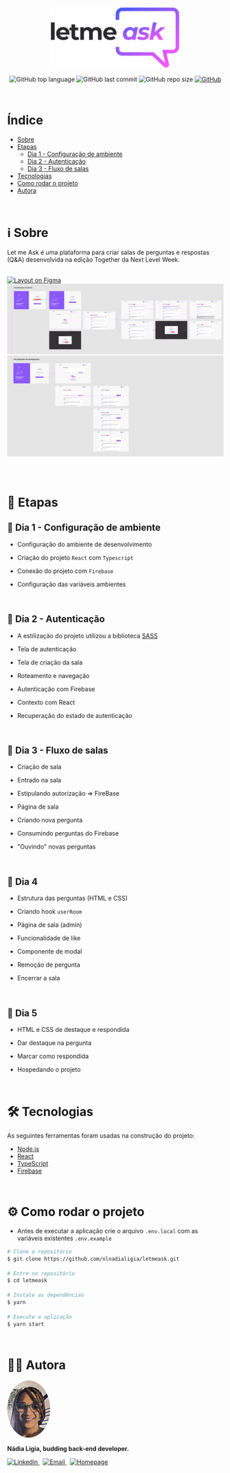 <p align="center">
  <img src=".github/logo.svg" width=300 alt="Letmeask" />
</p>

<p align="center">
  <img alt="GitHub top language" src="https://img.shields.io/github/languages/top/nlnadialigia/letmeask?color=835afd&style=plastic">

  <img alt="GitHub last commit" src="https://img.shields.io/github/last-commit/nlnadialigia/letmeask?color=835afd&style=plastic">

  <img alt="GitHub repo size" src="https://img.shields.io/github/repo-size/nlnadialigia/letmeask?color=835afd&style=plastic">


  <a href="./LICENSE.md">
  <img alt="GitHub" src="https://img.shields.io/github/license/nlnadialigia/letmeask?color=835afd&style=plastic">
  </a>
</p>

<br>

# Índice

- [Sobre](#-ℹ️-sobre)
- [Etapas](#-📁-etapas)
  - [Dia 1 - Configuração de ambiente](#-📌-Dia-1-Configuração-de-ambiente)
  - [Dia 2 - Autenticação](#-📌-Dia-2-Autenticação)
  - [Dia 3 - Fluxo de salas](#-📌-Dia-2-Fluxo-de-salas)
- [Tecnologias](#-🛠-Tecnologias)
- [Como rodar o projeto](#-⚙️-Como-rodar-o-projeto)
- [Autora](#-👩‍💼-autora)

<br>

# ℹ️ Sobre

Let me Ask é uma plataforma para criar salas de perguntas e respostas (Q&A) desenvolvida na edição Together da Next Level Week.

<br>

<a href="https://www.figma.com/file/KGnYqR4VcjGOXeBYcPDwXq/Letmeask?node-id=0%3A1">
<img alt="Layout on Figma" src="https://img.shields.io/badge/Acessar%20Layout-Figma-835afd">
</a>

<br>

<img src=".github/figma-admin.png" alt="Layout admin" />
<br>
<img src=".github/figma-participantes.png" alt="Layout participantes" />


<br><br>

# 📁 Etapas

## 📌 Dia 1 - Configuração de ambiente

- Configuração do ambiente de desenvolvimento

- Criação do projeto `React` com `Typescript`

- Conexão do projeto com `Firebase`

- Configuração das variáveis ambientes

<br>

## 📌 Dia 2 - Autenticação

- A estilização do projeto utilizou a biblioteca [SASS](https://sass-lang.com/)

- Tela de autenticação

- Tela de criação da sala

- Roteamento e navegação

- Autenticação com Firebase

- Contexto com React

- Recuperação do estado de autenticação

<br>

<!-- ## 📌 Demo:
<img src=".github/letmeask-1.gif" width=400 alt="Letmeask Demonstration" />

<br> -->


## 📌 Dia 3 - Fluxo de salas

- Criação de sala 

- Entrado na sala

- Estipulando autorização ⇒ FireBase

- Página de sala

- Criando nova pergunta 

- Consumindo perguntas do Firebase 

- "Ouvindo" novas perguntas

<br>

## 📌 Dia 4

- Estrutura das perguntas (HTML e CSS)

- Criando hook `userRoom`

- Página de sala (admin)

- Funcionalidade de like

- Componente de modal

- Remoção de pergunta

- Encerrar a sala

<br>

## 📌 Dia 5

- HTML e CSS de destaque e respondida

- Dar destaque na pergunta

- Marcar como respondida

- Hospedando o projeto

<br>

# 🛠 Tecnologias

As seguintes ferramentas foram usadas na construção do projeto:

- [Node.js](https://nodejs.org/en/)
- [React](https://pt-br.reactjs.org/)
- [TypeScript](https://www.typescriptlang.org/)
- [Firebase](https://firebase.google.com/)

<br>

# ⚙️ Como rodar o projeto

- Antes de executar a aplicação crie o arquivo `.env.local` com as variáveis existentes `.env.example`

```bash
# Clone o repositório
$ git clone https://github.com/nlnadialigia/letmeask.git

# Entre no repositório
$ cd letmeask

# Instale as dependências
$ yarn

# Execute a aplicação
$ yarn start
```
<br>

# 👩‍💼 Autora
<img src=".github/picture.png" width="100px;" alt="Picture"/>
<p><b>Nádia Ligia, budding back-end developer.</b></p>
<a href="https://www.linkedin.com/in/nlnadialigia/">
  <img alt="Linkedin" src="https://img.shields.io/badge/-Linkedin -835afd?style=flat&logo=Linkedin&logoColor=white&link=https://www.linkedin.com/in/nlnadialigia/" />
</a>&nbsp;
<a href="mailto:nlnadialigia@gmail.com">
  <img alt="Email" src="https://img.shields.io/badge/-Email-835afd?style=flat&logo=Gmail&logoColor=white&link=mailto:nlnadialigia@gmail.com" />
</a>&nbsp;
<a href="https://www.nlnadialigia.com">
  <img alt="Homepage" src="https://img.shields.io/badge/-Homepage-835afd" />
</a>